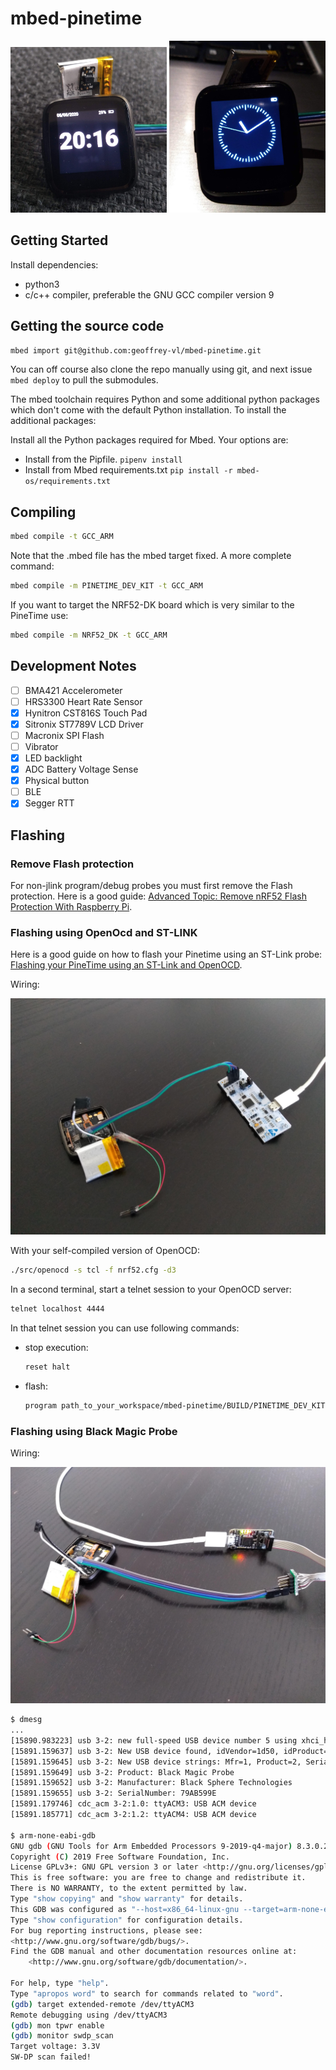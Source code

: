 # mbed-pinetime

<img src="doc/digitalclock.jpg" alt="digital clock" width="250px"/> <img src="doc/analogclock.jpg" alt="analog clock" width="250px"/>

## Getting Started

Install dependencies:

- python3
- c/c++ compiler, preferable the GNU GCC compiler version 9

## Getting the source code

```bash
mbed import git@github.com:geoffrey-vl/mbed-pinetime.git
```

You can off course also clone the repo manually using git, and next issue `mbed deploy`
to pull the submodules.

The mbed toolchain requires Python and some additional python packages which don't come
with the default Python installation. To install the additional packages:

Install all the Python packages required for Mbed. Your options are:

- Install from the Pipfile. `pipenv install`
- Install from Mbed requirements.txt `pip install -r mbed-os/requirements.txt`

## Compiling

```bash
mbed compile -t GCC_ARM
```

Note that the .mbed file has the mbed target fixed.
A more complete command:

```bash
mbed compile -m PINETIME_DEV_KIT -t GCC_ARM
```

If you want to target the NRF52-DK board which is very similar to the PineTime use:

```bash
mbed compile -m NRF52_DK -t GCC_ARM
```

## Development Notes

- [ ] BMA421 Accelerometer
- [ ] HRS3300 Heart Rate Sensor
- [x] Hynitron CST816S Touch Pad
- [x] Sitronix ST7789V LCD Driver
- [ ] Macronix SPI Flash
- [ ] Vibrator
- [x] LED backlight
- [x] ADC Battery Voltage Sense
- [x] Physical button
- [ ] BLE
- [x] Segger RTT

## Flashing

### Remove Flash protection

For non-jlink program/debug probes you must first remove the Flash protection.
Here is a good guide: [Advanced Topic: Remove nRF52 Flash Protection With Raspberry Pi](https://medium.com/@ly.lee/coding-nrf52-with-rust-and-apache-mynewt-on-visual-studio-code-9521bcba6004).

### Flashing using OpenOcd and ST-LINK

Here is a good guide on how to flash your Pinetime using an ST-Link probe:
[Flashing your PineTime using an ST-Link and OpenOCD](https://dev.to/aaronc81/flashing-your-pinetime-using-an-st-link-and-openocd-54dd).

Wiring:

![wiring ST-Linkv2](doc/wiring_stlinkv2.jpg)

With your self-compiled version of OpenOCD:

```bash
./src/openocd -s tcl -f nrf52.cfg -d3
```

In a second terminal, start a telnet session to your OpenOCD server:

```bash
telnet localhost 4444
```

In that telnet session you can use following commands:

- stop execution:

    ```bash
    reset halt
    ```

- flash:

    ```bash
    program path_to_your_workspace/mbed-pinetime/BUILD/PINETIME_DEV_KIT/GCC_ARM-DEBUG/mbed-pinetime.hex verify reset
    ```

### Flashing using Black Magic Probe

Wiring:

![wiring Black Magic Probe](doc/wiring_black_magic_probe.jpg)

```bash
$ dmesg
...
[15890.983223] usb 3-2: new full-speed USB device number 5 using xhci_hcd
[15891.159637] usb 3-2: New USB device found, idVendor=1d50, idProduct=6018, bcdDevice= 1.00
[15891.159645] usb 3-2: New USB device strings: Mfr=1, Product=2, SerialNumber=3
[15891.159649] usb 3-2: Product: Black Magic Probe
[15891.159652] usb 3-2: Manufacturer: Black Sphere Technologies
[15891.159655] usb 3-2: SerialNumber: 79AB599E
[15891.179746] cdc_acm 3-2:1.0: ttyACM3: USB ACM device
[15891.185771] cdc_acm 3-2:1.2: ttyACM4: USB ACM device

$ arm-none-eabi-gdb
GNU gdb (GNU Tools for Arm Embedded Processors 9-2019-q4-major) 8.3.0.20190709-git
Copyright (C) 2019 Free Software Foundation, Inc.
License GPLv3+: GNU GPL version 3 or later <http://gnu.org/licenses/gpl.html>
This is free software: you are free to change and redistribute it.
There is NO WARRANTY, to the extent permitted by law.
Type "show copying" and "show warranty" for details.
This GDB was configured as "--host=x86_64-linux-gnu --target=arm-none-eabi".
Type "show configuration" for configuration details.
For bug reporting instructions, please see:
<http://www.gnu.org/software/gdb/bugs/>.
Find the GDB manual and other documentation resources online at:
    <http://www.gnu.org/software/gdb/documentation/>.

For help, type "help".
Type "apropos word" to search for commands related to "word".
(gdb) target extended-remote /dev/ttyACM3
Remote debugging using /dev/ttyACM3
(gdb) mon tpwr enable
(gdb) monitor swdp_scan
Target voltage: 3.3V
SW-DP scan failed!
```
